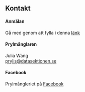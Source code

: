 ## Kontakt

#### Anmälan
Gå med genom att fylla i denna [länk](https://forms.gle/gaT6EWE5QfaRqNGK9)

#### Prylmånglaren

Julia Wang</br>
[prylis@datasektionen.se](mailto:prylis@datasektionen.se)

#### Facebook
Prylmångleriet på [Facebook](https://www.facebook.com/dataprylis)
